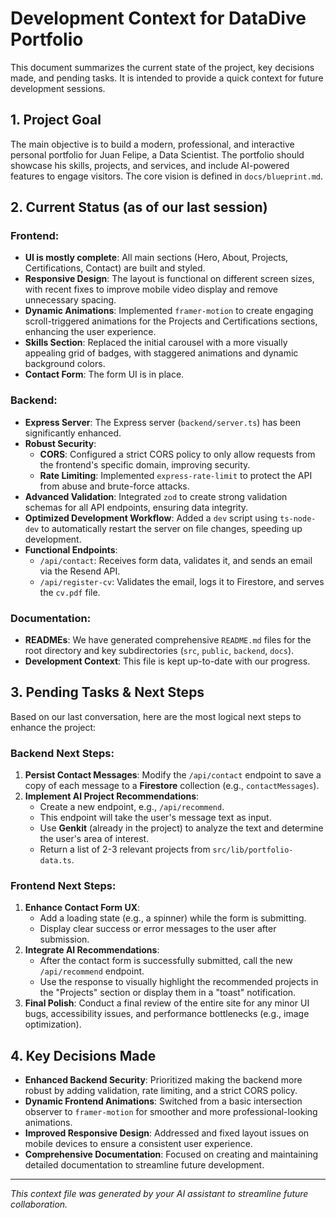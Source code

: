 # Development Context for DataDive Portfolio

This document summarizes the current state of the project, key decisions made, and pending tasks. It is intended to provide a quick context for future development sessions.

## 1. Project Goal

The main objective is to build a modern, professional, and interactive personal portfolio for Juan Felipe, a Data Scientist. The portfolio should showcase his skills, projects, and services, and include AI-powered features to engage visitors. The core vision is defined in `docs/blueprint.md`.

## 2. Current Status (as of our last session)

### Frontend:
- **UI is mostly complete**: All main sections (Hero, About, Projects, Certifications, Contact) are built and styled.
- **Responsive Design**: The layout is functional on different screen sizes, with recent fixes to improve mobile video display and remove unnecessary spacing.
- **Dynamic Animations**: Implemented `framer-motion` to create engaging scroll-triggered animations for the Projects and Certifications sections, enhancing the user experience.
- **Skills Section**: Replaced the initial carousel with a more visually appealing grid of badges, with staggered animations and dynamic background colors.
- **Contact Form**: The form UI is in place.

### Backend:
- **Express Server**: The Express server (`backend/server.ts`) has been significantly enhanced.
- **Robust Security**:
    - **CORS**: Configured a strict CORS policy to only allow requests from the frontend's specific domain, improving security.
    - **Rate Limiting**: Implemented `express-rate-limit` to protect the API from abuse and brute-force attacks.
- **Advanced Validation**: Integrated `zod` to create strong validation schemas for all API endpoints, ensuring data integrity.
- **Optimized Development Workflow**: Added a `dev` script using `ts-node-dev` to automatically restart the server on file changes, speeding up development.
- **Functional Endpoints**:
    - `/api/contact`: Receives form data, validates it, and sends an email via the Resend API.
    - `/api/register-cv`: Validates the email, logs it to Firestore, and serves the `cv.pdf` file.

### Documentation:
- **READMEs**: We have generated comprehensive `README.md` files for the root directory and key subdirectories (`src`, `public`, `backend`, `docs`).
- **Development Context**: This file is kept up-to-date with our progress.

## 3. Pending Tasks & Next Steps

Based on our last conversation, here are the most logical next steps to enhance the project:

### Backend Next Steps:
1.  **Persist Contact Messages**: Modify the `/api/contact` endpoint to save a copy of each message to a **Firestore** collection (e.g., `contactMessages`).
2.  **Implement AI Project Recommendations**:
    - Create a new endpoint, e.g., `/api/recommend`.
    - This endpoint will take the user's message text as input.
    - Use **Genkit** (already in the project) to analyze the text and determine the user's area of interest.
    - Return a list of 2-3 relevant projects from `src/lib/portfolio-data.ts`.

### Frontend Next Steps:
1.  **Enhance Contact Form UX**:
    - Add a loading state (e.g., a spinner) while the form is submitting.
    - Display clear success or error messages to the user after submission.
2.  **Integrate AI Recommendations**:
    - After the contact form is successfully submitted, call the new `/api/recommend` endpoint.
    - Use the response to visually highlight the recommended projects in the "Projects" section or display them in a "toast" notification.
3.  **Final Polish**: Conduct a final review of the entire site for any minor UI bugs, accessibility issues, and performance bottlenecks (e.g., image optimization).

## 4. Key Decisions Made

- **Enhanced Backend Security**: Prioritized making the backend more robust by adding validation, rate limiting, and a strict CORS policy.
- **Dynamic Frontend Animations**: Switched from a basic intersection observer to `framer-motion` for smoother and more professional-looking animations.
- **Improved Responsive Design**: Addressed and fixed layout issues on mobile devices to ensure a consistent user experience.
- **Comprehensive Documentation**: Focused on creating and maintaining detailed documentation to streamline future development.

---
*This context file was generated by your AI assistant to streamline future collaboration.*
